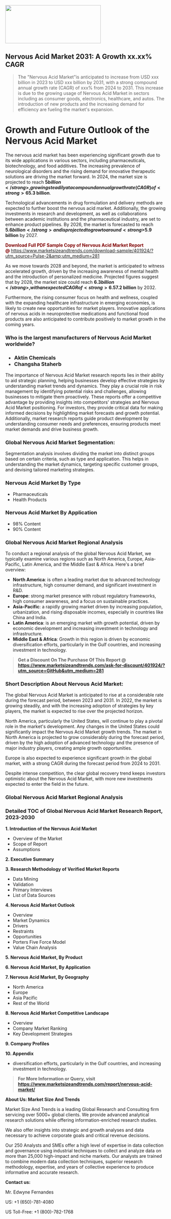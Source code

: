 <img src="https://100x100musica.es/wp-content/uploads/2024/12/Verified-Market-Reports-4-300x120.jpg" alt="" width="300" height="120" class="alignnone size-medium wp-image-100382" /><h2>Nervous Acid Market 2031: A&nbsp;Growth&nbsp;xx.xx% CAGR</h2><blockquote id="" class="">The "Nervous Acid Market"is anticipated to increase from USD xxx billion in 2023 to USD xxx billion by 2031, with a strong compound annual growth rate (CAGR) of xxx% from 2024 to 2031. This increase is due to the growing usage of Nervous Acid Market in sectors including as consumer goods, electronics, healthcare, and autos. The introduction of new products and the increasing demand for efficiency are fueling the market's expansion.</blockquote><p> <h1>Growth and Future Outlook of the Nervous Acid Market</h1> <p> The nervous acid market has been experiencing significant growth due to its wide applications in various sectors, including pharmaceuticals, biotechnology, and food additives. The increasing prevalence of neurological disorders and the rising demand for innovative therapeutic solutions are driving the market forward. In 2024, the market size is projected to reach <strong>$5 billion</strong>, growing steadily at a compound annual growth rate (CAGR) of <strong>6%.</strong> By 2025, the market is expected to expand to approximately <strong>$5.3 billion</strong>. </p> <p> Technological advancements in drug formulation and delivery methods are expected to further boost the nervous acid market. Additionally, the growing investments in research and development, as well as collaborations between academic institutions and the pharmaceutical industry, are set to enhance product pipelines. By 2026, the market is forecasted to reach <strong>$5.6 billion</strong> and is projected to grow to around <strong>$5.9 billion</strong> by 2027. </p> <p> <p><strong><span style="color: #800000;">Download Full PDF Sample Copy of Nervous Acid Market Report @</span>&nbsp;</strong><a href="https://www.marketsizeandtrends.com/download-sample/401924/?utm_source=Pulse-2&amp;utm_medium=281">https://www.marketsizeandtrends.com/download-sample/401924/?utm_source=Pulse-2&amp;utm_medium=281</a></p> </p> <p> As we move towards 2028 and beyond, the market is anticipated to witness accelerated growth, driven by the increasing awareness of mental health and the introduction of personalized medicine. Projected figures suggest that by 2028, the market size could reach <strong>$6.3 billion</strong>, with an expected CAGR of <strong>6.5%</strong> through 2032. This growth trajectory indicates a steady rise, with market values likely reaching approximately <strong>$7.2 billion</strong> by 2032. </p> <p> Furthermore, the rising consumer focus on health and wellness, coupled with the expanding healthcare infrastructure in emerging economies, is likely to create new opportunities for market players. Innovative applications of nervous acids in neuroprotective medications and functional food products are also anticipated to contribute positively to market growth in the coming years. </p></div></p><h3 id="" class="">Who is the largest manufacturers of&nbsp;Nervous Acid Market worldwide?</h3><h3 class=""><p><ul><li>Aktin Chemicals </li><li> Changsha Staherb</li></ul></p></h3><p id="ember58" class="ember-view reader-text-block__paragraph">The importance of&nbsp;Nervous Acid Market research reports lies in their ability to aid strategic planning, helping businesses develop effective strategies by understanding market trends and dynamics. They play a crucial role in risk management by identifying potential risks and challenges, allowing businesses to mitigate them proactively. These reports offer a competitive advantage by providing insights into competitors' strategies and Nervous Acid Market positioning. For investors, they provide critical data for making informed decisions by highlighting market forecasts and growth potential. Additionally, market research reports guide product development by understanding consumer needs and preferences, ensuring products meet market demands and drive business growth.</p><h3 id="" class="">Global&nbsp;Nervous Acid Market Segmentation:</h3><p id="" class="">Segmentation analysis involves dividing the market into distinct groups based on certain criteria, such as type and application. This helps in understanding the market dynamics, targeting specific customer groups, and devising tailored marketing strategies.</p><h3 id="" class="">Nervous Acid Market&nbsp;By Type</h3><p><p><ul><li>Pharmaceuticals</li><li> Health Products</p></li></ul></p></p><h3 id="" class="">Nervous Acid Market&nbsp;By Application</h3><p class=""><p><ul><li>98% Content</li><li> 90% Content</li></ul></p></p><h3 id="" class="">Global Nervous Acid Market Regional Analysis</h3><p id="" class="">To conduct a regional analysis of the global Nervous Acid Market, we typically examine various regions such as North America, Europe, Asia-Pacific, Latin America, and the Middle East &amp; Africa. Here's a brief overview:</p><ul><li><strong>North America</strong>: is often a leading market due to advanced technology infrastructure, high consumer demand, and significant investment in R&amp;D.</li><li><strong>Europe</strong>: strong market presence with robust regulatory frameworks, high consumer awareness, and a focus on sustainable practices.</li><li><strong>Asia-Pacific</strong>: a rapidly growing market driven by increasing population, urbanization, and rising disposable incomes, especially in countries like China and India.</li><li><strong>Latin America</strong>: is an emerging market with growth potential, driven by economic development and increasing investment in technology and infrastructure.</li><li><strong>Middle East &amp; Africa</strong>: Growth in this region is driven by economic diversification efforts, particularly in the Gulf countries, and increasing investment in technology.</li></ul><blockquote id="" class=""><strong>Get a Discount On The Purchase Of This Report @ <a href="https://www.marketsizeandtrends.com/download-sample/401924/?utm_source=GitHub&utm_medium=281" target="_blank">https://www.marketsizeandtrends.com/ask-for-discount/401924/?utm_source=GitHub&utm_medium=281</a></strong></blockquote><h3>Short Description About Nervous Acid Market:</h3><p id="ember58" class="ember-view reader-text-block__paragraph">The global&nbsp;Nervous Acid Market&nbsp;is anticipated to rise at a considerable rate during the forecast period, between 2023 and 2031. In 2022, the market is growing steadily, and with the increasing adoption of strategies by key players, the market is expected to rise over the projected horizon.</p><p id="ember59" class="ember-view reader-text-block__paragraph">North America, particularly the United States, will continue to play a pivotal role in the market's development. Any changes in the United States could significantly impact the&nbsp;Nervous Acid Market&nbsp;growth trends. The market in North America is projected to grow considerably during the forecast period, driven by the high adoption of advanced technology and the presence of major industry players, creating ample growth opportunities.</p><p id="ember60" class="ember-view reader-text-block__paragraph">Europe is also expected to experience significant growth in the global market, with a strong CAGR during the forecast period from 2024 to 2031.</p><p id="ember61" class="ember-view reader-text-block__paragraph">Despite intense competition, the clear global recovery trend keeps investors optimistic about the&nbsp;Nervous Acid Market, with more new investments expected to enter the field in the future.</p><h3 id="" class="">Global Nervous Acid Market Regional Analysis</h3><h3 id="" class="">Detailed TOC of Global Nervous Acid Market Research Report, 2023-2030</h3><p id="" class=""><strong>1. Introduction of the Nervous Acid Market</strong></p><ul><li>Overview of the Market</li><li>Scope of Report</li><li>Assumptions</li></ul><p id="" class=""><strong>2. Executive Summary</strong></p><p id="" class=""><strong>3. Research Methodology of Verified Market Reports</strong></p><ul><li>Data Mining</li><li>Validation</li><li>Primary Interviews</li><li>List of Data Sources</li></ul><p id="" class=""><strong>4. Nervous Acid Market Outlook</strong></p><ul><li>Overview</li><li>Market Dynamics</li><li>Drivers</li><li>Restraints</li><li>Opportunities</li><li>Porters Five Force Model</li><li>Value Chain Analysis</li></ul><p id="" class=""><strong>5. Nervous Acid Market, By Product</strong></p><p id="" class=""><strong>6. Nervous Acid Market, By Application</strong></p><p id="" class=""><strong>7. Nervous Acid Market, By Geography</strong></p><ul><li>North America</li><li>Europe</li><li>Asia Pacific</li><li>Rest of the World</li></ul><p id="" class=""><strong>8. Nervous Acid Market Competitive Landscape</strong></p><ul><li>Overview</li><li>Company Market Ranking</li><li>Key Development Strategies</li></ul><p id="" class=""><strong>9. Company Profiles</strong></p><p id="" class=""><strong>10. Appendix</strong></p><ul><li>diversification efforts, particularly in the Gulf countries, and increasing investment in technology.</li></ul><blockquote id="" class=""><strong>For More Information or Query, visit <strong><strong><a href="https://www.marketsizeandtrends.com/report/nervous-acid-market/" target="_blank">https://www.marketsizeandtrends.com/report/nervous-acid-market/</a></strong></strong></strong></blockquote><p id="" class=""><strong>About Us: Market Size And Trends</strong></p><p id="" class="">Market Size And Trends is a leading Global Research and Consulting firm servicing over 5000+ global clients. We provide advanced analytical research solutions while offering information-enriched research studies.</p><p id="" class="">We also offer insights into strategic and growth analyses and data necessary to achieve corporate goals and critical revenue decisions.</p><p id="" class="">Our 250 Analysts and SMEs offer a high level of expertise in data collection and governance using industrial techniques to collect and analyze data on more than 25,000 high-impact and niche markets. Our analysts are trained to combine modern data collection techniques, superior research methodology, expertise, and years of collective experience to produce informative and accurate research.</p><p id="" class=""><strong>Contact us:</strong></p><p id="" class="">Mr. Edwyne Fernandes</p><p id="" class="">US: +1 (650)-781-4080</p><p id="" class="">US Toll-Free: +1 (800)-782-1768</p>
